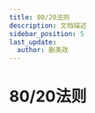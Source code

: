 ```yaml
---
title: 80/20法则
description: 文档描述
sidebar_position: 5
last_update:
  author: 蒯美政
---
```


# 80/20法则

